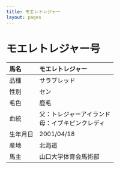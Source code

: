 ```yaml
---
title: モエレトレジャー
layout: pages
---
```


# モエレトレジャー号

|馬名|モエレトレジャー|
|:---|:---|
| 品種 | サラブレッド |
|性別|セン
|毛色|鹿毛|
|血統|父：トレジャーアイランド<br>母：イブキピンクレディ|
|生年月日|2001/04/18|
|産地|北海道|
|馬主|山口大学体育会馬術部|
